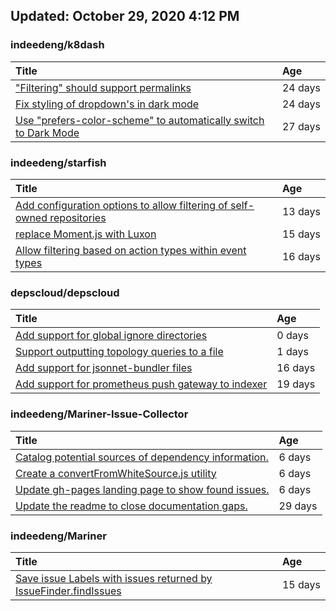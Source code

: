 ## Updated: October 29, 2020 4:12 PM


### indeedeng/k8dash
|**Title**|**Age**|
|:----|:----|
|["Filtering" should support permalinks](https://github.com/indeedeng/k8dash/issues/153)|24&nbsp;days|
|[Fix styling of dropdown's in dark mode](https://github.com/indeedeng/k8dash/issues/152)|24&nbsp;days|
|[Use "prefers-color-scheme" to automatically switch to Dark Mode](https://github.com/indeedeng/k8dash/issues/144)|27&nbsp;days|


### indeedeng/starfish
|**Title**|**Age**|
|:----|:----|
|[Add configuration options to allow filtering of self-owned repositories](https://github.com/indeedeng/starfish/issues/65)|13&nbsp;days|
|[replace Moment.js with Luxon](https://github.com/indeedeng/starfish/issues/60)|15&nbsp;days|
|[Allow filtering based on action types within event types](https://github.com/indeedeng/starfish/issues/58)|16&nbsp;days|


### depscloud/depscloud
|**Title**|**Age**|
|:----|:----|
|[Add support for global ignore directories](https://github.com/depscloud/depscloud/issues/137)|0&nbsp;days|
|[Support outputting topology queries to a file](https://github.com/depscloud/depscloud/issues/135)|1&nbsp;days|
|[Add support for jsonnet-bundler files](https://github.com/depscloud/depscloud/issues/115)|16&nbsp;days|
|[Add support for prometheus push gateway to indexer](https://github.com/depscloud/depscloud/issues/108)|19&nbsp;days|


### indeedeng/Mariner-Issue-Collector
|**Title**|**Age**|
|:----|:----|
|[Catalog potential sources of dependency information.](https://github.com/indeedeng/Mariner-Issue-Collector/issues/19)|6&nbsp;days|
|[Create a convertFromWhiteSource.js utility](https://github.com/indeedeng/Mariner-Issue-Collector/issues/18)|6&nbsp;days|
|[Update gh-pages landing page to show found issues.](https://github.com/indeedeng/Mariner-Issue-Collector/issues/15)|6&nbsp;days|
|[Update the readme to close documentation gaps.](https://github.com/indeedeng/Mariner-Issue-Collector/issues/2)|29&nbsp;days|


### indeedeng/Mariner
|**Title**|**Age**|
|:----|:----|
|[Save issue Labels with issues returned by IssueFinder.findIssues](https://github.com/indeedeng/Mariner/issues/51)|15&nbsp;days|